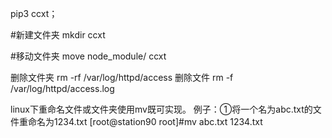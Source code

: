 pip3 ccxt；


#新建文件夹
mkdir ccxt

#移动文件夹
move node_module/   ccxt

删除文件夹
rm -rf /var/log/httpd/access
删除文件
rm -f /var/log/httpd/access.log

linux下重命名文件或文件夹使用mv既可实现。
例子：①将一个名为abc.txt的文件重命名为1234.txt
[root@station90 root]#mv abc.txt 1234.txt
